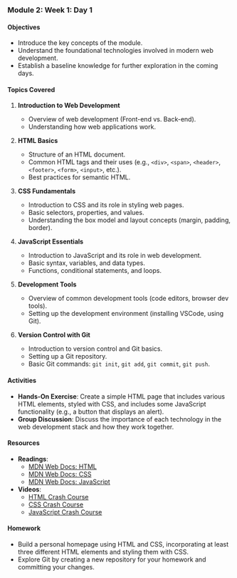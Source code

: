 ### Module 2: Week 1: Day 1

#### Objectives
- Introduce the key concepts of the module.
- Understand the foundational technologies involved in modern web development.
- Establish a baseline knowledge for further exploration in the coming days.

#### Topics Covered

1. **Introduction to Web Development**
   - Overview of web development (Front-end vs. Back-end).
   - Understanding how web applications work.

2. **HTML Basics**
   - Structure of an HTML document.
   - Common HTML tags and their uses (e.g., `<div>`, `<span>`, `<header>`, `<footer>`, `<form>`, `<input>`, etc.).
   - Best practices for semantic HTML.

3. **CSS Fundamentals**
   - Introduction to CSS and its role in styling web pages.
   - Basic selectors, properties, and values.
   - Understanding the box model and layout concepts (margin, padding, border).

4. **JavaScript Essentials**
   - Introduction to JavaScript and its role in web development.
   - Basic syntax, variables, and data types.
   - Functions, conditional statements, and loops.

5. **Development Tools**
   - Overview of common development tools (code editors, browser dev tools).
   - Setting up the development environment (installing VSCode, using Git).

6. **Version Control with Git**
   - Introduction to version control and Git basics.
   - Setting up a Git repository.
   - Basic Git commands: `git init`, `git add`, `git commit`, `git push`.

#### Activities
- **Hands-On Exercise**: Create a simple HTML page that includes various HTML elements, styled with CSS, and includes some JavaScript functionality (e.g., a button that displays an alert).
- **Group Discussion**: Discuss the importance of each technology in the web development stack and how they work together.

#### Resources
- **Readings**:
  - [MDN Web Docs: HTML](https://developer.mozilla.org/en-US/docs/Web/HTML)
  - [MDN Web Docs: CSS](https://developer.mozilla.org/en-US/docs/Web/CSS)
  - [MDN Web Docs: JavaScript](https://developer.mozilla.org/en-US/docs/Web/JavaScript)
- **Videos**:
  - [HTML Crash Course](https://www.youtube.com/watch?v=UB1O30fR-EE)
  - [CSS Crash Course](https://www.youtube.com/watch?v=1Rs2ND1w3dI)
  - [JavaScript Crash Course](https://www.youtube.com/watch?v=W6NZfCO5SIk)

#### Homework
- Build a personal homepage using HTML and CSS, incorporating at least three different HTML elements and styling them with CSS.
- Explore Git by creating a new repository for your homework and committing your changes.

